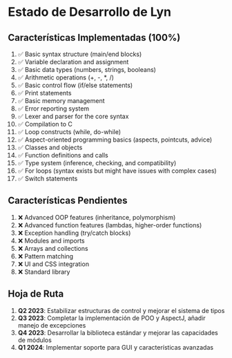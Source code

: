 # Estado de Desarrollo de Lyn

## Características Implementadas (100%)

1. ✅ Basic syntax structure (main/end blocks)
2. ✅ Variable declaration and assignment
3. ✅ Basic data types (numbers, strings, booleans)
4. ✅ Arithmetic operations (+, -, \*, /)
5. ✅ Basic control flow (if/else statements)
6. ✅ Print statements
7. ✅ Basic memory management
8. ✅ Error reporting system
9. ✅ Lexer and parser for the core syntax
10. ✅ Compilation to C
11. ✅ Loop constructs (while, do-while)
12. ✅ Aspect-oriented programming basics (aspects, pointcuts, advice)
13. ✅ Classes and objects
14. ✅ Function definitions and calls
15. ✅ Type system (inference, checking, and compatibility)
16. ✅ For loops (syntax exists but might have issues with complex cases)
17. ✅ Switch statements

## Características Pendientes

1. ❌ Advanced OOP features (inheritance, polymorphism)
2. ❌ Advanced function features (lambdas, higher-order functions)
3. ❌ Exception handling (try/catch blocks)
4. ❌ Modules and imports
5. ❌ Arrays and collections
6. ❌ Pattern matching
7. ❌ UI and CSS integration
8. ❌ Standard library

## Hoja de Ruta

1. **Q2 2023**: Estabilizar estructuras de control y mejorar el sistema de tipos
2. **Q3 2023**: Completar la implementación de POO y AspectJ, añadir manejo de excepciones
3. **Q4 2023**: Desarrollar la biblioteca estándar y mejorar las capacidades de módulos
4. **Q1 2024**: Implementar soporte para GUI y características avanzadas
